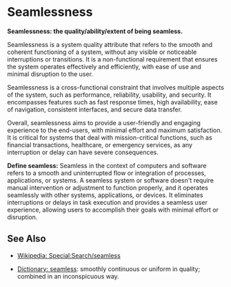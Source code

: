 # Seamlessness

**Seamlessness: the quality/ability/extent of being seamless.**

<span data-chatgpt-prompt="explain seamlessness (system quality attribute, cross-functional constraint, non-functional requirement)">

Seamlessness is a system quality attribute that refers to the smooth and coherent functioning of a system, without any visible or noticeable interruptions or transitions. It is a non-functional requirement that ensures the system operates effectively and efficiently, with ease of use and minimal disruption to the user.

Seamlessness is a cross-functional constraint that involves multiple aspects of the system, such as performance, reliability, usability, and security. It encompasses features such as fast response times, high availability, ease of navigation, consistent interfaces, and secure data transfer.

Overall, seamlessness aims to provide a user-friendly and engaging experience to the end-users, with minimal effort and maximum satisfaction. It is critical for systems that deal with mission-critical functions, such as financial transactions, healthcare, or emergency services, as any interruption or delay can have severe consequences.

</span>

**Define seamless:** <span data-chatgpt-prompt="define seamless (computers and software)">Seamless in the context of computers and software refers to a smooth and uninterrupted flow or integration of processes, applications, or systems. A seamless system or software doesn't require manual intervention or adjustment to function properly, and it operates seamlessly with other systems, applications, or devices. It eliminates interruptions or delays in task execution and provides a seamless user experience, allowing users to accomplish their goals with minimal effort or disruption.</span>

## See Also

* [Wikipedia: Special:Search/seamless](https://wikipedia.org/wiki/Special:Search/seamless)

* [Dictionary: seamless](https://www.dictionary.com/browse/seamless): smoothly continuous or uniform in quality; combined in an inconspicuous way.
